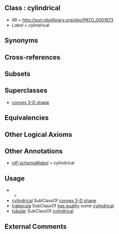 
## Class : cylindrical

 * *IRI* = http://purl.obolibrary.org/obo/PATO_0001873
 * *Label* = cylindrical

## Synonyms


## Cross-references


## Subsets


## Superclasses

 * [convex 3-D shape](../../PATO/07/PATO_0002007.md)

## Equivalencies


## Other Logical Axioms


## Other Annotations

 * *[rdf-schema#label](../../el/rdf-schema#label.md)* = cylindrical

## Usage

 * -
 * [cylindrical](../../PATO/73/PATO_0001873.md) SubClassOf [convex 3-D shape](../../PATO/07/PATO_0002007.md)
 * [trabecula](../../UBERON/40/UBERON_0000440.md) SubClassOf [has quality](../../RO/86/RO_0000086.md) some [cylindrical](../../PATO/73/PATO_0001873.md)
 * [tubular](../../PATO/99/PATO_0002299.md) SubClassOf [cylindrical](../../PATO/73/PATO_0001873.md)

## External Comments

